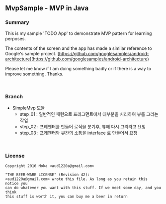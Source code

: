 ## MvpSample - MVP in Java

### Summary
This is my sample 'TODO App' to demonstrate MVP pattern for learning perposes.

The contents of the screen and the app has made a similar reference to Google's sample project. [https://github.com/googlesamples/android-architecture](https://github.com/googlesamples/android-architecture)

Please let me know if I am doing something badly or if there is a way to improve something.
Thanks.

<br>

### Branch
- SimpleMvp 모듈
    + step_01 : 일반적인 패턴으로 프레그먼트에서 대부분을 처리하여 뷰를 그리는 작업
    + step_02 : 프레젠터를 만들어 로직을 분기후, 뷰에 다시 그리라고 요청
    + step_03 : 프레젠터와 뷰간의 소통을 interface 로 만들어서 요청 

<br>

### License
```
Copyright 2016 Moka <aud1220a@gmail.com>

"THE BEER-WARE LICENSE" (Revision 42):
<aud1220a@gmail.com> wrote this file. As long as you retain this notice you
can do whatever you want with this stuff. If we meet some day, and you think
this stuff is worth it, you can buy me a beer in return
```
